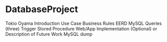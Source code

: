 # DatabaseProject
Tokio Oyama
Introduction
Use Case
Business Rules
EERD
MySQL Queries (three)
Trigger
Stored Procedure
Web/App Implementation (Optional) or Description of Future Work
MySQL dump

